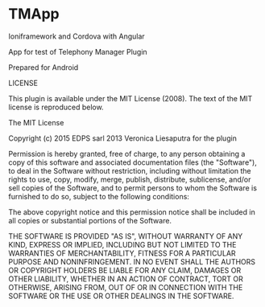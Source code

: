 TMApp
=====

Ioniframework and Cordova with Angular 

App for test of Telephony Manager Plugin

Prepared for Android


LICENSE

This plugin is available under the MIT License (2008). The text of the MIT license is reproduced below.

The MIT License


Copyright (c) 2015 EDPS sarl
              2013 Veronica Liesaputra for the plugin

Permission is hereby granted, free of charge, to any person obtaining a copy of this software and associated documentation files (the "Software"), to deal in the Software without restriction, including without limitation the rights to use, copy, modify, merge, publish, distribute, sublicense, and/or sell copies of the Software, and to permit persons to whom the Software is furnished to do so, subject to the following conditions:

The above copyright notice and this permission notice shall be included in all copies or substantial portions of the Software.

THE SOFTWARE IS PROVIDED "AS IS", WITHOUT WARRANTY OF ANY KIND, EXPRESS OR IMPLIED, INCLUDING BUT NOT LIMITED TO THE WARRANTIES OF MERCHANTABILITY, FITNESS FOR A PARTICULAR PURPOSE AND NONINFRINGEMENT. IN NO EVENT SHALL THE AUTHORS OR COPYRIGHT HOLDERS BE LIABLE FOR ANY CLAIM, DAMAGES OR OTHER LIABILITY, WHETHER IN AN ACTION OF CONTRACT, TORT OR OTHERWISE, ARISING FROM, OUT OF OR IN CONNECTION WITH THE SOFTWARE OR THE USE OR OTHER DEALINGS IN THE SOFTWARE.
